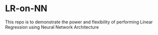 # LR-on-NN
This repo is to demonstrate the power and flexibility of performing Linear Regression using Neural Network Architecture
